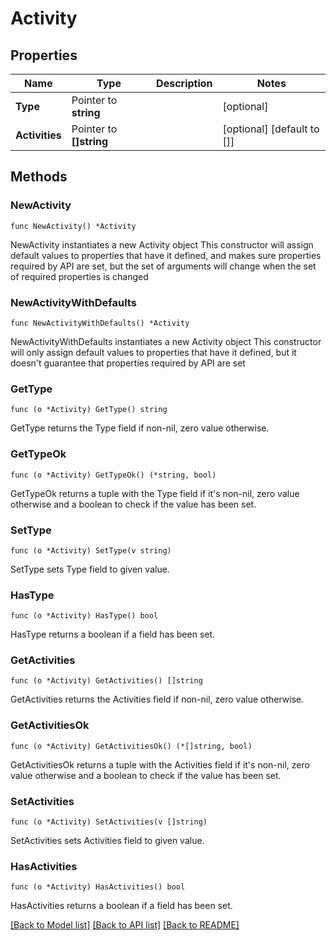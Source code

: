 # Activity

## Properties

Name | Type | Description | Notes
------------ | ------------- | ------------- | -------------
**Type** | Pointer to **string** |  | [optional] 
**Activities** | Pointer to **[]string** |  | [optional] [default to []]

## Methods

### NewActivity

`func NewActivity() *Activity`

NewActivity instantiates a new Activity object
This constructor will assign default values to properties that have it defined,
and makes sure properties required by API are set, but the set of arguments
will change when the set of required properties is changed

### NewActivityWithDefaults

`func NewActivityWithDefaults() *Activity`

NewActivityWithDefaults instantiates a new Activity object
This constructor will only assign default values to properties that have it defined,
but it doesn't guarantee that properties required by API are set

### GetType

`func (o *Activity) GetType() string`

GetType returns the Type field if non-nil, zero value otherwise.

### GetTypeOk

`func (o *Activity) GetTypeOk() (*string, bool)`

GetTypeOk returns a tuple with the Type field if it's non-nil, zero value otherwise
and a boolean to check if the value has been set.

### SetType

`func (o *Activity) SetType(v string)`

SetType sets Type field to given value.

### HasType

`func (o *Activity) HasType() bool`

HasType returns a boolean if a field has been set.

### GetActivities

`func (o *Activity) GetActivities() []string`

GetActivities returns the Activities field if non-nil, zero value otherwise.

### GetActivitiesOk

`func (o *Activity) GetActivitiesOk() (*[]string, bool)`

GetActivitiesOk returns a tuple with the Activities field if it's non-nil, zero value otherwise
and a boolean to check if the value has been set.

### SetActivities

`func (o *Activity) SetActivities(v []string)`

SetActivities sets Activities field to given value.

### HasActivities

`func (o *Activity) HasActivities() bool`

HasActivities returns a boolean if a field has been set.


[[Back to Model list]](../README.md#documentation-for-models) [[Back to API list]](../README.md#documentation-for-api-endpoints) [[Back to README]](../README.md)


